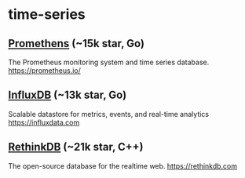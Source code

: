 # time-series

## [Promethens](https://github.com/prometheus/prometheus) (~15k star, Go)

The Prometheus monitoring system and time series database. https://prometheus.io/

## [InfluxDB](https://github.com/influxdata/influxdb) (~13k star, Go)

Scalable datastore for metrics, events, and real-time analytics https://influxdata.com

## [RethinkDB](https://github.com/rethinkdb/rethinkdb) (~21k star, C++)

The open-source database for the realtime web. https://rethinkdb.com

